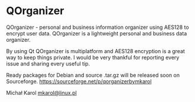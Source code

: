 QOrganizer
==========
QOrganizer - personal and business information organizer using AES128 to encrypt user data. QOrganizer is a lightweight personal and business data organizer.

By using Qt QOrganizer is multiplatform and AES128 encryption is a great way to keep things private. I would be very thankful for reporting every issue and sharing every useful tip.

Ready packages for Debian and source .tar.gz will be released soon on Sourceforge. https://sourceforge.net/p/qorganizerbymkarol

Michał Karol mkarol@linux.pl
